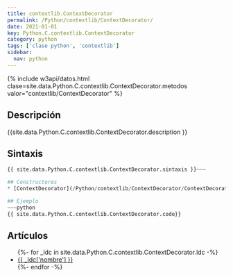 ```yaml
---
title: contextlib.ContextDecorator
permalink: /Python/contextlib/ContextDecorator/
date: 2021-01-01
key: Python.C.contextlib.ContextDecorator
category: python
tags: ['clase python', 'contextlib']
sidebar: 
  nav: python
---
```


{% include w3api/datos.html clase=site.data.Python.C.contextlib.ContextDecorator.metodos valor="contextlib/ContextDecorator" %}

## Descripción
{{site.data.Python.C.contextlib.ContextDecorator.description }}

## Sintaxis
~~~python
{{ site.data.Python.C.contextlib.ContextDecorator.sintaxis }}~~~

## Constructores
* [ContextDecorator](/Python/contextlib/ContextDecorator/ContextDecorator/)

## Ejemplo
~~~python
{{ site.data.Python.C.contextlib.ContextDecorator.code}}
~~~

## Artículos
<ul>
{%- for _ldc in site.data.Python.C.contextlib.ContextDecorator.ldc -%}
   <li>
       <a href="{{_ldc['url'] }}">{{ _ldc['nombre'] }}</a>
   </li>
{%- endfor -%}
</ul>
